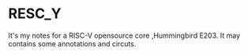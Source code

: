 # RESC_Y
It's my notes for a RISC-V opensource core ,Hummingbird E203. It may contains some annotations and circuts.
